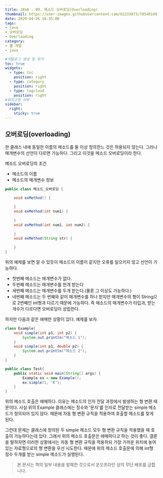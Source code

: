 ```yaml
---
title: JAVA - 09. 메소드 오버로딩(Overloading)
thumbnail: https://user-images.githubusercontent.com/62233873/78540149-aa58da80-782e-11ea-9754-33ae5e40ec43.jpg
date: 2020-04-26 16:35:00
tags: 
- java
- 오버로딩
- Overloading
category:
- 웹 개발
- java

#카탈로그 생성 및 위치
toc: true
widgets:
  - type: toc
    position: right
  - type: category
    position: right
  - type: tagcloud
    position: right
#위치고정 여부
sidebar:
  right:
    sticky: true
---
```


## 오버로딩(overloading)
한 클래스 내에 동일한 이름의 메소드를 둘 이상 정의한느 것은 허용되지 않는다. 그러나 매개변수의 선언이 다르면 가능하다. 그리고 이것을 메소드 오버로딩이라 한다.<!-- more -->

메소드 오버로딩의 조건
- 메소드의 이름
- 메소드의 매개변수 정보

```java
public class 메소드_오버로딩 {

    void exMethod() {
		
	}
	void exMethod(int num1) {
		
	}
	void exMethod(int num1, int num2) {
		
	}
	void exMethod(String str) {
		
	}
}
```
위의 예제를 보면 알 수 있듯이 메소드의 이름이 같지만 오류를 일으키지 않고 선언이 가능하다.

- 첫번째 메소드는 매개변수가 없다.
- 두번째 메소드는 매개변수를 한개 받는다
- 세번째 메소드는 매개변수를 두개 받는다.(물론 그 이상도 가능하다.)
- 네번째 메소드는 두 번째와 같이 매개변수를 하나 받지만 매개변수의 형이 String으로 2번째인 int형과 다르기 때문에 가능하다. 즉 매소드의 매개변수가 타입과, 받는 개수가 다르다면 오버로딩이 성립한다.

하지만 다음과 같은 애매한 상황이 있다. 예제를 보자.
```java
class Example{
    void simple(int p1, int p2) {
		System.out.println("메소드 1");
	}
	void simple(int p1, double p2) {
		System.out.println("메소드 2");
	}
}

public class Test{
    public static void main(String[] args) {
		Example ex = new Example();
		ex.simple(1, 'K');
    }
}
```
위의 메소드 호출은 애매하다. 이유는 메소드의 인자 전달 과정에서 발생하는 형 변환 때문이다. 사실 위의 Example 클래스에는 정수와 '문자'를 인자로 전달받는 simple 메소드가 정의되어 있지 않다. 때문에 자동 형 변환 규칙을 적용하여 호출할 메소드를 찾게 된다. 

그런데 문제는 클래스에 정의된 두 simple 메소드 모두 형 변환 규칙을 적용했을 때 호출이 가능하다는데 있다. 그래서 위의 메소드 호출문은 애매하다고 하는 것이 좋다. 결론을 말하자면 이러한 상황에서는 자동 형 변환 규칙을 적용하되 가장 가까운 위치에 놓여있는 자료형으로의 형 변환을 우선 시도한다. 때문에 위의 메소드 호출문에 의해 int형 정수 두개를 받는 simple 메소드가 실행된다.

> 본 문서는 책의 일부 내용을 발췌한 것으로서 온오프라인 상의 무단 배포를 금합니다.